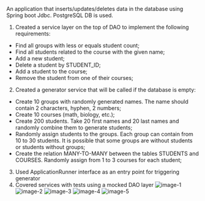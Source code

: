 An application that inserts/updates/deletes data in the database using Spring boot Jdbc. PostgreSQL DB is used.

1. Created a service layer on the top of DAO to implement the following requirements:
- Find all groups with less or equals student count;
- Find all students related to the course with the given name;
- Add a new student;
- Delete a student by STUDENT_ID;
- Add a student to the course;
- Remove the student from one of their courses;

2. Created a generator service that will be called if the database is empty:
- Create 10 groups with randomly generated names. The name should contain 2 characters, hyphen, 2 numbers;
- Create 10 courses (math, biology, etc.);
- Create 200 students. Take 20 first names and 20 last names and randomly combine them to generate students;
- Randomly assign students to the groups. Each group can contain from 10 to 30 students. It is possible that some groups are without students or students without groups;
- Create the relation MANY-TO-MANY between the tables STUDENTS and COURSES. Randomly assign from 1 to 3 courses for each student;

3. Used ApplicationRunner interface as an entry point for triggering generator
4. Covered services with tests using a mocked DAO layer
![image-1](https://github.com/AndriiChipets/SchoolConsoleApp_SpringJDBC/assets/137887124/74bce8ad-fe39-43fc-9597-decb6d08ea39)
![image-2](https://github.com/AndriiChipets/SchoolConsoleApp_SpringJDBC/assets/137887124/a157ade9-8bec-4c50-997e-05829dca6445)
![image-3](https://github.com/AndriiChipets/SchoolConsoleApp_SpringJDBC/assets/137887124/fc8d59f5-26d0-46c4-b73b-c5d26444ba26)
![image-4](https://github.com/AndriiChipets/SchoolConsoleApp_SpringJDBC/assets/137887124/250389a6-0a0a-4af9-b8d2-721b3b54f6f7)
![image-5](https://github.com/AndriiChipets/SchoolConsoleApp_SpringJDBC/assets/137887124/5cbdd125-e332-4404-89f6-da0ac420f1d9)

